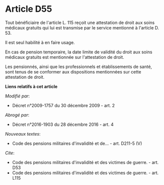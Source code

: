 # Article D55

Tout bénéficiaire de l'article L. 115 reçoit une attestation de droit aux soins médicaux gratuits qui lui est transmise par
le service mentionné à l'article D. 53. 

Il est seul habilité à en faire usage. 

En cas de pension temporaire, la date limite de validité du droit aux soins médicaux gratuits est mentionnée sur
l'attestation de droit. 

Les pensionnés, ainsi que les professionnels et établissements de santé, sont tenus de se conformer aux dispositions
mentionnées sur cette attestation de droit.

**Liens relatifs à cet article**

_Modifié par_:

  - Décret n°2009-1757 du 30 décembre 2009 - art. 2

_Abrogé par_:

  - Décret n°2016-1903 du 28 décembre 2016 - art. 4

_Nouveaux textes_:

  - Code des pensions militaires d'invalidité et de... - art. D211-5 (V)

_Cite_:

  - Code des pensions militaires d'invalidité et des victimes de guerre. - art. D53
  - Code des pensions militaires d'invalidité et des victimes de guerre. - art. L115
